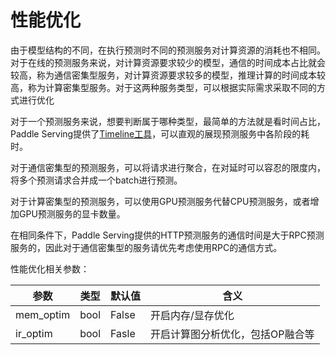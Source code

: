 # 性能优化

由于模型结构的不同，在执行预测时不同的预测服务对计算资源的消耗也不相同。对于在线的预测服务来说，对计算资源要求较少的模型，通信的时间成本占比就会较高，称为通信密集型服务，对计算资源要求较多的模型，推理计算的时间成本较高，称为计算密集型服务。对于这两种服务类型，可以根据实际需求采取不同的方式进行优化

对于一个预测服务来说，想要判断属于哪种类型，最简单的方法就是看时间占比，Paddle Serving提供了[Timeline工具](../python/examples/util/README_CN.md)，可以直观的展现预测服务中各阶段的耗时。

对于通信密集型的预测服务，可以将请求进行聚合，在对延时可以容忍的限度内，将多个预测请求合并成一个batch进行预测。

对于计算密集型的预测服务，可以使用GPU预测服务代替CPU预测服务，或者增加GPU预测服务的显卡数量。

在相同条件下，Paddle Serving提供的HTTP预测服务的通信时间是大于RPC预测服务的，因此对于通信密集型的服务请优先考虑使用RPC的通信方式。

性能优化相关参数：

| 参数      | 类型 | 默认值 | 含义                      |
| --------- | ---- | ------ | -------------------------------- |
| mem_optim | bool | False  | 开启内存/显存优化                |
| ir_optim  | bool | Fasle  | 开启计算图分析优化，包括OP融合等 |
